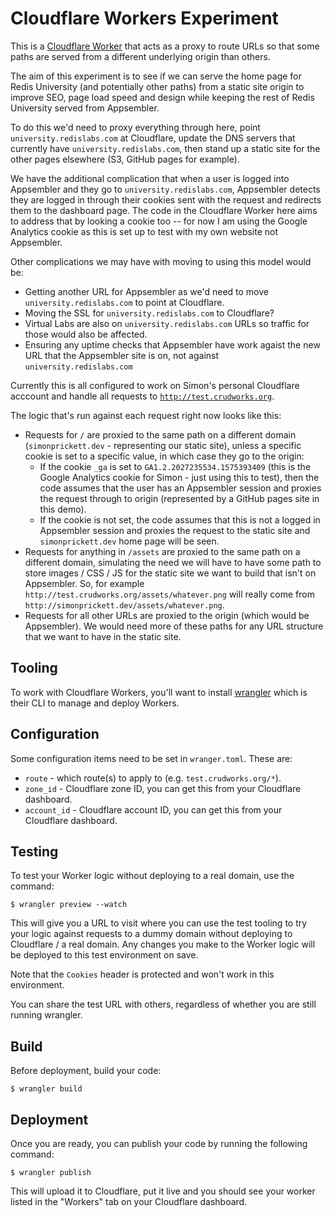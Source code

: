# Cloudflare Workers Experiment

This is a [Cloudflare Worker](https://workers.cloudflare.com/) that acts as a proxy to route URLs so that some paths are served from a different underlying origin than others.

The aim of this experiment is to see if we can serve the home page for Redis University (and potentially other paths) from a static site origin to improve SEO, page load speed and design while keeping the rest of Redis University served from Appsembler.

To do this we'd need to proxy everything through here, point `university.redislabs.com` at Cloudflare, update the DNS servers that currently have `university.redislabs.com`, then stand up a static site for the other pages elsewhere (S3, GitHub pages for example).

We have the additional complication that when a user is logged into Appsembler and they go to `university.redislabs.com`, Appsembler detects they are logged in through their cookies sent with the request and redirects them to the dashboard page.  The code in the Cloudflare Worker here aims to address that by looking a cookie too -- for now I am using the Google Analytics cookie as this is set up to test with my own website not Appsembler.

Other complications we may have with moving to using this model would be:

* Getting another URL for Appsembler as we'd need to move `university.redislabs.com` to point at Cloudflare.
* Moving the SSL for `university.redislabs.com` to Cloudflare?
* Virtual Labs are also on `university.redislabs.com` URLs so traffic for those would also be affected.
* Ensuring any uptime checks that Appsembler have work agaist the new URL that the Appsembler site is on, not against `university.redislabs.com`

Currently this is all configured to work on Simon's personal Cloudflare acccount and handle all requests to [`http://test.crudworks.org`](http://test.crudworks.org).

The logic that's run against each request right now looks like this:

* Requests for `/` are proxied to the same path on a different domain (`simonprickett.dev` - representing our static site), unless a specific cookie is set to a specific value, in which case they go to the origin:
  * If the cookie `_ga` is set to `GA1.2.2027235534.1575393409` (this is the Google Analytics cookie for Simon - just using this to test), then the code assumes that the user has an Appsembler session and proxies the request through to origin (represented by a GitHub pages site in this demo).
  * If the cookie is not set, the code assumes that this is not a logged in Appsembler session and proxies the request to the static site and `simonprickett.dev` home page will be seen.
* Requests for anything in `/assets` are proxied to the same path on a different domain, simulating the need we will have to have some path to store images / CSS / JS  for the static site we want to build that isn't on Appsembler.  So, for example `http://test.crudworks.org/assets/whatever.png` will really come from `http://simonprickett.dev/assets/whatever.png`.
* Requests for all other URLs are proxied to the origin (which would be Appsembler).  We would need more of these paths for any URL structure that we want to have in the static site.

## Tooling

To work with Cloudflare Workers, you'll want to install [wrangler](https://github.com/cloudflare/wrangler) which is their CLI to manage and deploy Workers.

## Configuration

Some configuration items need to be set in `wranger.toml`.  These are:

* `route` - which route(s) to apply to (e.g. `test.crudworks.org/*`).
* `zone_id` - Cloudflare zone ID, you can get this from your Cloudflare dashboard.
* `account_id` - Cloudflare account ID, you can get this from your Cloudflare dashboard.

## Testing 

To test your Worker logic without deploying to a real domain, use the command:

```
$ wrangler preview --watch
```

This will give you a URL to visit where you can use the test tooling to try your logic against requests to a dummy domain without deploying to Cloudflare / a real domain.  Any changes you make to the Worker logic will be deployed to this test environment on save.

Note that the `Cookies` header is protected and won't work in this environment.

You can share the test URL with others, regardless of whether you are still running wrangler.

## Build

Before deployment, build your code:

```
$ wrangler build
```

## Deployment

Once you are ready, you can publish your code by running the following command:

```
$ wrangler publish
```

This will upload it to Cloudflare, put it live and you should see your worker listed in the "Workers" tab on your Cloudflare dashboard.